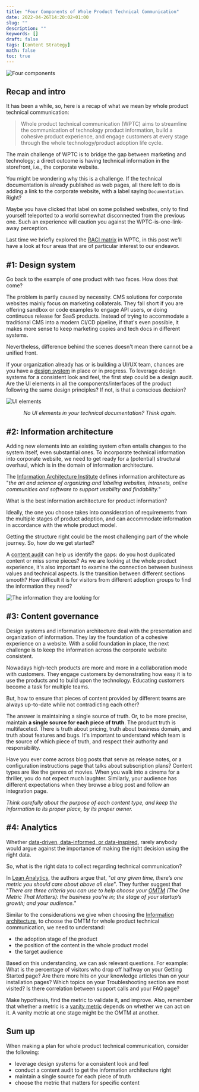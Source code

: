 ```yaml
---
title: "Four Components of Whole Product Technical Communication"
date: 2022-04-26T14:20:02+01:00
slug: ""
description: ""
keywords: []
draft: false
tags: [Content Strategy]
math: false
toc: true
---
```


![Four components](/images/four-components.jpg)

## Recap and intro

It has been a while, so, here is a recap of what we mean by whole product technical communication:

>Whole product technical communication (WPTC) aims to streamline the communication of technology product information, build a cohesive product experience, and engage customers at every stage through the whole technology/product adoption life cycle.

The main challenge of WPTC is to bridge the gap between marketing and technology; a direct outcome is having technical information in the storefront, i.e., the corporate website.

You might be wondering why this is a challenge. If the technical documentation is already published as web pages, all there left to do is adding a link to the corporate website, with a label saying `Documentation`. Right? 

Maybe you have clicked that label on some polished websites, only to find yourself teleported to a world somewhat disconnected from the previous one. Such an experience will caution you against the WPTC-is-one-link-away perception.

Last time we briefly explored the [RACI matrix](/blog/exec-whole-product-tech-comm/#revised-content-responsibility-matrix) in WPTC, in this post we'll have a look at four areas that are of particular interest to our endeavor.

## #1: Design system

Go back to the example of one product with two faces. How does that come?

The problem is partly caused by necessity. CMS solutions for corporate websites mainly focus on marketing collaterals. They fall short if you are offering sandbox or code examples to engage API users, or doing continuous release for SaaS products. Instead of trying to accommodate a traditional CMS into a modern CI/CD pipeline, if that's even possible, it makes more sense to keep marketing copies and tech docs in different systems.

Nevertheless, difference behind the scenes doesn't mean there cannot be a unified front. 

If your organization already has or is building a UI/UX team, chances are you have a [design system](https://www.robertcreative.com/blog/what-is-a-design-system) in place or in progress. To leverage design systems for a consistent look and feel, the first step could be a design audit. Are the UI elements in all the components/interfaces of the product following the same design principles? If not, is that a conscious decision?

![UI elements](/images/ui-for-docs.png)
<p style="text-align: center; font-style: italic">No UI elements in your technical documentation? Think again.</p> 

## #2: Information architecture

Adding new elements into an existing system often entails changes to the system itself, even substantial ones. To incorporate technical information into corporate website, we need to get ready for a (potential) structural overhaul, which is in the domain of information architecture. 

The [Information Architecture Institute](https://www.iainstitute.org/) defines information architecture as "*the art and science of organizing and labeling websites, intranets, online communities and software to support usability and findability.*"

What is the best information architecture for product information?

Ideally, the one you choose takes into consideration of requirements from the multiple stages of product adoption, and can accommodate information in accordance with the whole product model.

Getting the structure right could be the most challenging part of the whole journey. So, how do we get started?

A [content audit](https://www.semrush.com/blog/content-audit-for-content-marketing-strategy/) can help us identify the gaps: do you host duplicated content or miss some pieces? As we are looking at the whole product experience, it's also important to examine the connection between business values and technical aspects. Is the transition between different sections smooth? How difficult it is for visitors from different adoption groups to find the information they need?

![The information they are looking for](/images/looking-for-what.png)

## #3: Content governance

Design systems and information architecture deal with the presentation and organization of information. They lay the foundation of a cohesive experience on a website. With a solid foundation in place, the next challenge is to keep the information across the corporate website consistent.

Nowadays high-tech products are more and more in a collaboration mode with customers. They engage customers by demonstrating how easy it is to use the products and to build upon the technology. Educating customers become a task for multiple teams.

But, how to ensure that pieces of content provided by different teams are always up-to-date while not contradicting each other? 

The answer is maintaining a single source of truth. Or, to be more precise, maintain **a single source for each piece of truth**. The product truth is multifaceted. There is truth about pricing, truth about business domain, and truth about features and bugs. It's important to understand which team is the source of which piece of truth, and respect their authority and responsibility.

Have you ever come across blog posts that serve as release notes, or a configuration instructions page that talks about subscription plans? Content types are like the genres of movies. When you walk into a cinema for a thriller, you do not expect much laughter. Similarly, your audience has different expectations when they browse a blog post and follow an integration page. 

*Think carefully about the purpose of each content type, and keep the information to its proper place, by its proper owner.*

## #4: Analytics

Whether [data-driven, data-informed, or data-inspired](https://towardsdatascience.com/data-driven-vs-data-informed-vs-data-inspired-740eaaec6263), rarely anybody would argue against the importance of making the right decision using the right data.

So, what is the right data to collect regarding technical communication?

In [Lean Analytics](https://leananalyticsbook.com/), the authors argue that, "*at any given time, there’s one metric you should care about above all else*". They further suggest that "*There are three criteria you can use to help choose your [OMTM](https://leananalyticsbook.com/one-metric-that-matters/) (The One Metric That Matters): the business you’re in; the stage of your startup’s growth; and your audience.*"

Similar to the considerations we give when choosing the [Information architecture](#2-information-architecture), to choose the OMTM for whole product technical communication, we need to understand:

* the adoption stage of the product
* the position of the content in the whole product model
* the target audience

Based on this understanding, we can ask relevant questions. For example: What is the percentage of visitors who drop off halfway on your Getting Started page? Are there more hits on your knowledge articles than on your installation pages? Which topics on your Troubleshooting section are most visited? Is there correlation between support calls and your FAQ page?

Make hypothesis, find the metric to validate it, and improve. Also, remember that whether a metric is a [vanity metric](https://www.tableau.com/learn/articles/vanity-metrics) depends on whether we can act on it. A vanity metric at one stage might be the OMTM at another.

## Sum up

When making a plan for whole product technical communication, consider the following:

* leverage design systems for a consistent look and feel
* conduct a content audit to get the information architecture right
* maintain a single source for each piece of truth
* choose the metric that matters for specific content